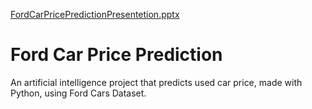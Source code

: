 [FordCarPricePredictionPresentetion.pptx](https://github.com/Rosenkreig/fordCarPricePrediction.py/files/15220523/FordCarPricePredictionPresentetion.pptx)

# Ford Car Price Prediction
An artificial intelligence project that predicts used car price, made with Python, using Ford Cars Dataset.
